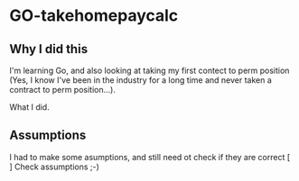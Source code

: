 # GO-takehomepaycalc

## Why I did this
I'm learning Go, and also looking at taking my first contect to perm position (Yes, I know I've been in the industry for a long time and never taken a contract to perm position...). 

What I did. 





## Assumptions

I had to make some asumptions, and still need ot check if they are correct
[ ] Check assumptions ;-) 


